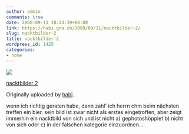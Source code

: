 ```yaml
---
author: admin
comments: true
date: 2008-09-11 18:24:39+00:00
link: https://habi.gna.ch/2008/09/11/nacktbilder-2/
slug: nacktbilder-2
title: nacktbilder 2
wordpress_id: 1425
categories:
- none
---
```



 [![](https://static.flickr.com/3226/2849081540_b8f9bb594f_m.jpg)](https://www.flickr.com/photos/habi/2849081540/)
   

 
  [nacktbilder 2](https://www.flickr.com/photos/habi/2849081540/)
    

  Originally uploaded by [habi](https://www.flickr.com/people/habi/).
 



wenn ich richtig geraten habe, dann zahl' ich herrn chm beim nächsten treffen ein bier. sein bild ist zwar nicht als erstes eingetroffen, aber zeigt immerhin ein nacktbild von sich und ist nicht a) gephotoshöpplet b) nicht von sich oder c) in der falschen kategorie einzuordnen...
  

